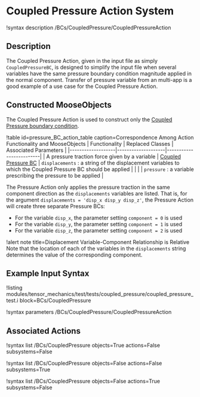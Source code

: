 # Coupled Pressure Action System

!syntax description /BCs/CoupledPressure/CoupledPressureAction

## Description

The Coupled Pressure Action, given in the input file as simply `CoupledPressureBC`, is designed to simplify the input file when several variables have the same pressure boundary condition magnitude applied in the normal component.
Transfer of pressure variable from an multi-app is a good example of a use case for the Coupled Pressure Action.

## Constructed MooseObjects

The Coupled Pressure Action is used to construct only the [Coupled Pressure boundary condition](/CoupledPressureBC.md).

!table id=pressure_BC_action_table caption=Correspondence Among Action Functionality and MooseObjects
| Functionality     | Replaced Classes   | Associated Parameters   |
|-------------------|--------------------|-------------------------|
| A pressure traction force given by a variable | [Coupled Pressure BC](/CoupledPressureBC.md) | `displacements` : a string of the displacement variables to which the Coupled Pressure BC should be applied |
|  |  | `pressure` : a variable prescribing the pressure to be applied |

The Pressure Action only applies the pressure traction in the same component direction as the `displacements` variables are listed.
That is, for the argument `displacements = 'disp_x disp_y disp_z'`, the Pressure Action will create three separate Pressure BCs:

- For the variable `disp_x`, the parameter setting `component = 0` is used
- For the variable `disp_y`, the parameter setting `component = 1` is used
- For the variable `disp_z`, the parameter setting `component = 2` is used

!alert note title=Displacement Variable-Component Relationship is Relative
Note that the location of each of the variables in the `displacements` string determines the value of the corresponding component.

## Example Input Syntax

!listing modules/tensor_mechanics/test/tests/coupled_pressure/coupled_pressure_test.i block=BCs/CoupledPressure

!syntax parameters /BCs/CoupledPressure/CoupledPressureAction

## Associated Actions

!syntax list /BCs/CoupledPressure objects=True actions=False subsystems=False

!syntax list /BCs/CoupledPressure objects=False actions=False subsystems=True

!syntax list /BCs/CoupledPressure objects=False actions=True subsystems=False
